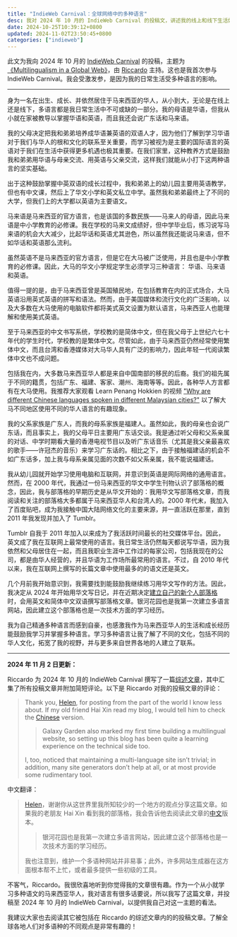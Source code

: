```yaml
---
title: "IndieWeb Carnival：全球网络中的多种语言"
desc: 我对 2024 年 10 月的 IndieWeb Carnival 的投稿文，讲述我的线上和线下生活如何受到多种语言的影响。
date: 2024-10-25T10:39:12+0800
updated: 2024-11-02T23:50:45+0800
categories: ["indieweb"]
---
```


此文为我向 2024 年 10 月的 [IndieWeb Carnival](https://indieweb.org/indieweb-carnival) 的投稿，主题为[《Multilingualism in a Global Web》](https://tilde.team/~zinricky/multilingualism/)，由 [Riccardo](https://tilde.team/~zinricky/) 主持。这也是我首次参与 IndieWeb Carnival。我会受激发参，是因为我的日常生活受多种语言的影响。

---

身为一名在出生、成长、并依然居住于马来西亚的华人，从小到大，无论是在线上还是线下，多语言都是我日常生活中不可或缺的一部分。我的母语是华语，但我从小就在家被教导以掌握华语和英语，而且我还会说广东话和马来语。

我的父母决定把我和弟弟培养成华语兼英语的双语人才，因为他们了解到学习华语对于我们与华人的根和文化的联系至关重要，而学习被视为是主要的国际语言的英语对于我们在生活中获得更多机遇也极其重要。在我们家里，这种教养方式是鼓励我和弟弟用华语与母亲交流、用英语与父亲交流，这样我们就能从小打下这两种语言的坚实基础。

出于这种鼓励掌握中英双语的成长过程中，我和弟弟上的幼儿园主要用英语教学，但也有中文课，然后上了华文小学和英文私立中学。虽然我和弟弟最终上了不同的大学，但我们上的大学都以英语为主要语文。

马来语是马来西亚的官方语言，也是该国的多数民族——马来人的母语，因此马来语是中小学教育的必修课。我在学校的马来文成绩好，但中学毕业后，练习说写马来语的机会大大减少，比起华话和英语尤其逊色，所以虽然我还能说马来语，但不如华话和英语那么流利。

虽然英语不是马来西亚的官方语言，但是它在大马被广泛使用，并且也是中小学教育的必修课。因此，大马的华文小学规定学生必须学习三种语言： 华语、马来语和英语。

值得一提的是，由于马来西亚曾是英国殖民地，在包括教育在内的正式场合，大马英语沿用英式英语的拼写和语法。然而，由于美国媒体和流行文化的广泛影响，以及大多数在大马使用的电脑软件都将美式英文设置为默认语言，马来西亚人也能理解和使用美式英语。

至于马来西亚的中文书写系统，学校教的是简体中文，但在我父母于上世纪六七十年代的学生时代，学校教的是繁体中文。尽管如此，由于马来西亚仍然经常使用繁体中文，而且台湾和香港媒体对大马华人具有广泛的影响力，因此年轻一代阅读繁体中文也不成问题。

包括我在内，大多数马来西亚华人都是来自中国南部的移民的后裔。我们的祖先属于不同的籍贯，包括广东、福建、客家、潮州、海南等等。因此，各种华人方言都有在大马使用。我推荐大家观看 Learn Penang Hokkien 的视频 ["Why are different Chinese languages spoken in different Malaysian cities?"](https://www.youtube.com/watch?v=MkGe5Um8pGc) 以了解大马不同地区使用不同的华人语言的有趣现象。

我的父系家族是广东人，而我的母系家族是福建人。虽然如此，我的母亲也会说广东话，而且事实上，我的父母平日主要用广东话交谈。我是通过听父母和父系亲属的对话、中学时期看大量的香港电视节目以及听广东话音乐（尤其是我父亲最喜欢的歌手——许冠杰的音乐）来学习广东话的。相比之下，由于接触福建话的机会不如广东话多，加上我与母系亲属见面的次数不如父系亲属，我不能说福建话。

我从幼儿园就开始学习使用电脑和互联网，并意识到英语是网际网络的通用语言。然而，在 2000 年代，我通过一份马来西亚的华文中学生刊物认识了部落格的概念，因此，我与部落格的早期历史是从华文开始的：我用华文写部落格文章，而我阅读和关注的部落格大多都属于马来西亚华人和台湾人的。2000 年代末，我加入了百度贴吧，成为我接触中国大陆网络文化的主要来源，并一直活跃在那里，直到 2011 年我发现并加入了 Tumblr。

Tumblr 自我于 2011 年加入以来成为了我活跃时间最长的社交媒体平台。因此，英文成了我在互联网上最常使用的语言。我日常生活仍然每天都说写华语，因为我依然和父母居住在一起，而且我职业生涯中工作过的每家公司，包括我现在的公司，都是由华人经营的，并且华语为工作场所最常用的语言。不过，自 2010 年代以来，我在互联网上撰写的长篇文章中使用最多的的语文还是英文。

几个月前我开始意识到，我需要找到能鼓励我继续练习用华文写作的方法。因此，我决定从 2024 年开始用华文写日记，并在近期决定[建立自己的新个人部落格](2024-10-08-welcome-to-galaxy-garden.md)时，会用英文和简体中文双语撰写部落格文章。银河花园也是我第一次建立多语言网站，因此建立这个部落格也是一次技术方面的学习经历。

我为自己精通多种语言而感到自豪，也感激我作为马来西亚华人的生活和成长经历能鼓励我学习并掌握多种语言。学习多种语言让我了解了不同的文化，包括不同的华人文化，拓宽了我的视野，并与更多来自世界各地的人建立了联系。

---

**2024 年 11 月 2 日更新：**

Riccardo 为 2024 年 10 月的 IndieWeb Carnival 撰写了一篇[综述文章](https://tilde.team/~zinricky/indieweb-carnival-roundup-multilingualism/)，其中汇集了所有投稿文章并附加简短评论。以下是 Riccardo 对我的投稿文章的评论：

> Thank you, [Helen](https://blog.helenchong.omg.lol/en/posts/2024-10-25-indieweb-carnival-multilingualism/), for posting from the part of the world I know less about. If my old friend Hai Xin read my blog, I would tell him to check the [Chinese](https://blog.helenchong.omg.lol/zh/posts/2024-10-25-indieweb-carnival-multilingualism/) version.
>
> > Galaxy Garden also marked my first time building a multilingual website, so setting up this blog has been quite a learning experience on the technical side too.
>
> I, too, noticed that maintaining a multi-language site isn’t trivial; in addition, many site generators don’t help at all, or at most provide some rudimentary tool.

中文翻译：

> [Helen](https://blog.helenchong.omg.lol/en/posts/2024-10-25-indieweb-carnival-multilingualism/)，谢谢你从这世界里我所知较少的一个地方的观点分享这篇文章。如果我的老朋友 Hai Xin 看到我的部落格，我会告诉他去阅读此文章的[中文](https://blog.helenchong.omg.lol/zh/posts/2024-10-25-indieweb-carnival-multilingualism/)版本。
>
> > 银河花园也是我第一次建立多语言网站，因此建立这个部落格也是一次技术方面的学习经历。
>
> 我也注意到，维护一个多语种网站并非易事；此外，许多网站生成器在这方面根本帮不上忙，或者最多提供一些初级的工具。

不客气，Riccardo。我很欣喜地听到你觉得我的文章很有趣。作为一个从小就学习多种语文的马来西亚华人，我对语言有很多话要说，所以我写了这篇文章，并投稿至 2024 年 10 月的 IndieWeb Carnival，以提供我自己对这一主题的看法。

我建议大家也去阅读其它被包括在 Riccardo 的综述文章内的的投稿文章。了解全球各地人们对多语种的不同观点是非常有趣的！
